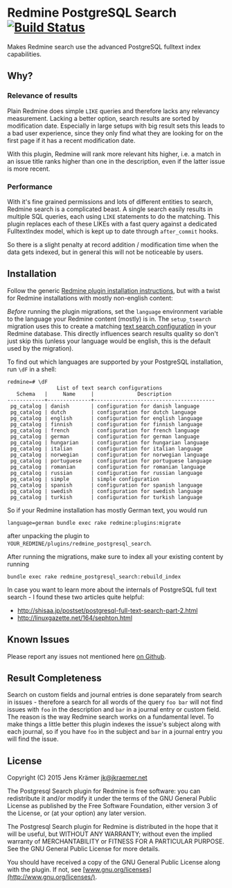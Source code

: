 Redmine PostgreSQL Search [![Build Status](https://travis-ci.org/jkraemer/redmine_postgresql_search.svg?branch=master)](https://travis-ci.org/jkraemer/redmine_postgresql_search)
=========================

Makes Redmine search use the advanced PostgreSQL fulltext index capabilities.

Why?
----

### Relevance of results

Plain Redmine does simple `LIKE` queries and therefore lacks any relevancy
measurement. Lacking a better option, search results are sorted by modification
date. Especially in large setups with big result sets this leads to a bad user
experience, since they only find what they are looking for on the first page if
it has a recent modification date.

With this plugin, Redmine will rank more relevant hits higher, i.e.  a match in
an issue title ranks higher than one in the description, even if the latter
issue is more recent.

### Performance

With it's fine grained permissions and lots of different entities to search,
Redmine search is a complicated beast. A single search easily results in
multiple SQL queries, each using `LIKE` statements to do the matching. This
plugin replaces each of these LIKEs with a fast query against a dedicated
FulltextIndex model, which is kept up to date through `after_commit` hooks.

So there is a slight penalty at record addition / modification time when the
data gets indexed, but in general this will not be noticeable by users.

Installation
------------

Follow the generic [Redmine plugin installation
instructions](https://redmine.org/projects/redmine/wiki/Plugins), but with a
twist for Redmine installations with mostly non-english content:

_Before_ running the plugin migrations, set the `language` environment variable
to the language your Redmine content (mostly) is in. The `setup_tsearch`
migration uses this to create a matching [text search
configuration](http://www.postgresql.org/docs/current/static/textsearch-intro.html#TEXTSEARCH-INTRO-CONFIGURATIONS)
in your Redmine database.  This directly influences search results quality so
don't just skip this (unless your language would be english, this is the
default used by the migration).

To find out which languages are supported by your PostgreSQL installation, run
`\dF` in a shell:

    redmine=# \dF
                    List of text search configurations
       Schema   |     Name     |              Description
    ------------+--------------+---------------------------------------
     pg_catalog | danish       | configuration for danish language
     pg_catalog | dutch        | configuration for dutch language
     pg_catalog | english      | configuration for english language
     pg_catalog | finnish      | configuration for finnish language
     pg_catalog | french       | configuration for french language
     pg_catalog | german       | configuration for german language
     pg_catalog | hungarian    | configuration for hungarian language
     pg_catalog | italian      | configuration for italian language
     pg_catalog | norwegian    | configuration for norwegian language
     pg_catalog | portuguese   | configuration for portuguese language
     pg_catalog | romanian     | configuration for romanian language
     pg_catalog | russian      | configuration for russian language
     pg_catalog | simple       | simple configuration
     pg_catalog | spanish      | configuration for spanish language
     pg_catalog | swedish      | configuration for swedish language
     pg_catalog | turkish      | configuration for turkish language

So if your Redmine installation has mostly German text, you would run

    language=german bundle exec rake redmine:plugins:migrate

after unpacking the plugin to `YOUR_REDMINE/plugins/redmine_postgresql_search`.

After running the migrations, make sure to index all your existing content by running

    bundle exec rake redmine_postgresql_search:rebuild_index


In case you want to learn more about the internals of PostgreSQL full text
search - I found these two articles quite helpful:

- http://shisaa.jp/postset/postgresql-full-text-search-part-2.html
- http://linuxgazette.net/164/sephton.html


Known Issues
------------

Please report any issues not mentioned here [on
Github](https://github.com/jkraemer/redmine_postgresql_search/issues).


## Result Completeness

Search on custom fields and journal entries is done separately from search in
issues - therefore a search for all words of the query `foo bar` will not find
issues with `foo` in the description and `bar` in a journal entry or custom
field.  The reason is the way Redmine search works on a fundamental level.  To
make things a little better this plugin indexes the issue's subject along with
each journal, so if you have `foo` in the subject and `bar` in a journal entry
you will find the issue.



License
-------

Copyright (C) 2015 Jens Krämer <jk@jkraemer.net>

The Postgresql Search plugin for Redmine is free software: you can redistribute
it and/or modify it under the terms of the GNU General Public License as
published by the Free Software Foundation, either version 3 of the License, or
(at your option) any later version.

The Postgresql Search plugin for Redmine is distributed in the hope that it
will be useful, but WITHOUT ANY WARRANTY; without even the implied warranty of
MERCHANTABILITY or FITNESS FOR A PARTICULAR PURPOSE.  See the GNU General
Public License for more details.

You should have received a copy of the GNU General Public License along with
the plugin. If not, see [www.gnu.org/licenses](http://www.gnu.org/licenses/).


